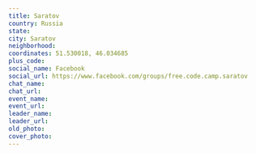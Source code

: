 ```yaml
---
title: Saratov
country: Russia
state: 
city: Saratov
neighborhood: 
coordinates: 51.530018, 46.034685
plus_code:
social_name: Facebook
social_url: https://www.facebook.com/groups/free.code.camp.saratov
chat_name:
chat_url:
event_name:
event_url:
leader_name:
leader_url:
old_photo: 
cover_photo:
---
```

